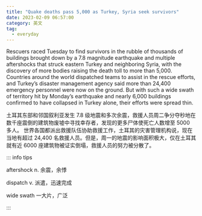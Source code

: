 ```yaml
---
title: "Quake deaths pass 5,000 as Turkey, Syria seek survivors"
date: 2023-02-09 06:57:00
category: 英文
tag:
  - everyday
---
```


Rescuers raced Tuesday to find survivors in the rubble of thousands of buildings brought down by a 7.8 magnitude earthquake and multiple aftershocks that struck eastern Turkey and neighboring Syria, with the discovery of more bodies raising the death toll to more than 5,000. Countries around the world dispatched teams to assist in the rescue efforts, and Turkey’s disaster management agency said more than 24,400 emergency personnel were now on the ground. But with such a wide swath of territory hit by Monday’s earthquake and nearly 6,000 buildings confirmed to have collapsed in Turkey alone, their efforts were spread thin.

土耳其东部和邻国叙利亚发生 7.8 级地震和多次余震，救援人员周二争分夺秒地在数千座震倒的建筑物废墟中寻找幸存者，发现的更多尸体使死亡人数增至 5000 多人。 世界各国都派出救援队伍协助救援工作，土耳其的灾害管理机构说，现在当地有超过 24,400 名救援人员。但是，周一的地震的影响面积极大，仅在土耳其就有近 6000 座建筑物被证实倒塌，救援人员的努力被分散了。

::: info tips

aftershock n. 余震，余悸

dispatch v. 派遣，迅速完成

wide swath 一大片，广泛

:::
